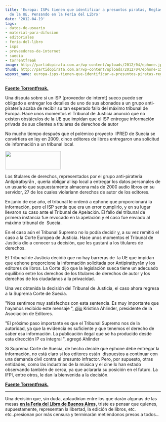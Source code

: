 ```yaml
---
title: 'Europa: ISPs tienen que identificar a presuntos piratas, Reglas de la Corte
  de la UE. Pensando en la Feria del Libro'
date: '2012-04-19'
tags:
- datos-de-usuario
- material-para-difusion
- editoriales
- feria-del-libro
- isps
- proveedores-de-internet
- suecia
- torrentfreak
image: http://partidopirata.com.ar/wp-content/uploads/2012/04/ephone.jpg
thumb: http://partidopirata.com.ar/wp-content/uploads/2012/04/ephone-150x59.jpg
wppost_name: europa-isps-tienen-que-identificar-a-presuntos-piratas-reglas-de-la-corte-de-la-ue-pensando-en-la-feria-del-libro
---
```


<strong><a href="https://torrentfreak.com/isps-have-to-identify-alleged-pirates-eu-court-rules-120419/" target="_blank">Fuente Torrentfreak.</a></strong>

Una disputa sobre si un ISP [proveedor de internt] sueco puede ser obligado a entregar los detalles de uno de sus abonados a un grupo anti-piratería acaba de recibir su tan esperado fallo del máximo tribunal de Europa. Hace unos momentos el Tribunal de Justicia anunció que no existen obstáculos de la UE que impidan que el ISP entregue información privada de sus clientes a titulares de derechos de autor

No mucho tiempo después que el polémico proyecto  IPRED de Suecia se convirtiera en ley en 2009, cinco editores de libros entregaron una solicitud de información a un tribunal local.

<a href="http://partidopirata.com.ar/wp-content/uploads/2012/04/ephone.jpg"><img class="size-full wp-image-4122" title="ephone" src="http://partidopirata.com.ar/wp-content/uploads/2012/04/ephone.jpg" alt="" width="180" height="59" /></a>


Los titulares de derechos, representados por el grupo anti-piratería Antipiratbyrån , quería obligar al isp local a entregar los datos personales de un usuario que supuestamente almacena más de 2000 audio libros en su servidor, 27 de los cuales violaríann derechos de autor de los editores.

En junio de ese año, el tribunal le ordenó a ephone que proporcionará la información, pero el ISP sentía que era un error cumplirlo, y en su lugar llevaron su caso ante el Tribunal de Apelación. El fallo del tribunal de primera instancia fue revocado en la apelación y el caso fue enviado al máximo tribunal de  Suecia.

En el caso aún el Tribunal Supremo no lo podía decidir y, a su vez remitió el caso a la Corte Europea de Justicia. Hace unos momentos el Tribunal de Justicia dio a conocer su decisión, que les gustará a los titulares de derechos.

El Tribunal de Justicia decidió que no hay barreras de  la UE que impidan que ephone proporcione la información solicitada por Antipiratbyrån y los editores de libros. La Corte dijo que la legislación sueca tiene un adecuado equilibrio entre los derechos de los titulares de derechos de autor y los derechos de los ciudadanos a la privacidad.

Una vez obtenida la decisión del Tribunal de Justicia, el caso ahora regresa a la Suprema Corte de Suecia.

"Nos sentimos muy satisfechos con esta sentencia. Es muy importante que hayamos recibido este mensaje ", <a href="http://www.dn.se/kultur-noje/inget-eu-hinder-for-ipred-lagen">dijo</a> Kristina Ahlinder, presidente de la Asociación de Editores.

"El próximo paso importante es que el Tribunal Supremo nos de la autoridad, ya que la evidencia es suficiente y que tenemos el derecho de saber esa información. La publicación ilegal que se ha producido desde esta dirección IP es integral ", agregó Ahlinder

Si Suprema Corte de Suecia, de hecho decide que ephone debe entregar la información, no está claro si los editores están  dispuestos a continuar con una demanda civil contra el presunto infractor. Pero, por supuesto, otras entidades, como las industrias de la música y el cine lo han estado observando también de cerca, ya que aclararía su posición en el futuro. La IFPI, entre otros, le dan la bienvenida a la decisión.

<strong><a href="https://torrentfreak.com/isps-have-to-identify-alleged-pirates-eu-court-rules-120419/" target="_blank">Fuente Torrentfreak.</a>
</strong>

<hr />

Una decisión que, sin duda, aplaudirían entre los que darán algunas de las mesas <strong><a href="http://partidopirata.com.ar/4083/se-inaugura-la-feria-del-libro-lobby-estas-volantes-y-mesas-para-ir-a-cuestionar-el-discurso-vigente">en la Feria del Libro de Buenos Aires,</a></strong> triste es pensar que quienes, supuestamente, representan la libertad, la edición de libros, etc. etc..presionan por más censura y terminarán metiéndonos presos a todos...
